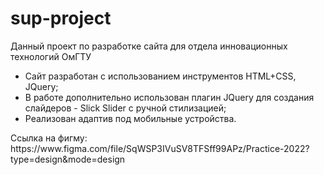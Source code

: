 # sup-project
Данный проект по разработке сайта для отдела инновационных технологий ОмГТУ<br>
<ul>
  <li>Сайт разработан с использованием инструментов HTML+CSS, JQuery;</li>
  <li>В работе дополнительно использован плагин JQuery для создания слайдеров - Slick Slider с ручной стилизацией;</li>
  <li>Реализован адаптив под мобильные устройства.</li>
</ul>
Ссылка на фигму: https://www.figma.com/file/SqWSP3IVuSV8TFSff99APz/Practice-2022?type=design&mode=design
